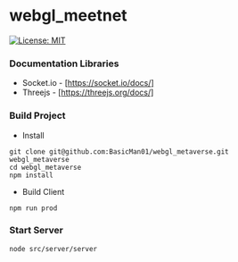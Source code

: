 # webgl_meetnet

[![License: MIT](https://img.shields.io/badge/License-MIT-blue.svg)](./LICENSE)

### Documentation Libraries ###
* Socket.io - [https://socket.io/docs/]
* Threejs - [https://threejs.org/docs/]

### Build Project ###
* Install
```
git clone git@github.com:BasicMan01/webgl_metaverse.git webgl_metaverse
cd webgl_metaverse
npm install
```

* Build Client
```
npm run prod
```

### Start Server ###
```
node src/server/server
```